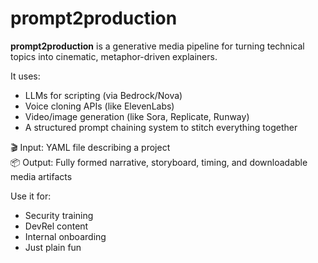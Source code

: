 # prompt2production

**prompt2production** is a generative media pipeline for turning technical topics into cinematic, metaphor-driven explainers.

It uses:
- LLMs for scripting (via Bedrock/Nova)
- Voice cloning APIs (like ElevenLabs)
- Video/image generation (like Sora, Replicate, Runway)
- A structured prompt chaining system to stitch everything together

🎬 Input: YAML file describing a project  
📦 Output: Fully formed narrative, storyboard, timing, and downloadable media artifacts

Use it for:
- Security training
- DevRel content
- Internal onboarding
- Just plain fun
